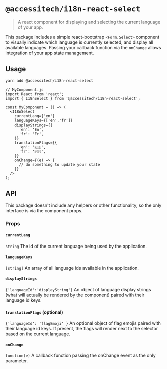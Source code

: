 # `@accessitech/i18n-react-select`

> A react component for displaying and selecting the current language of your app.

This package includes a simple react-bootstrap `<Form.Select>` component to visually indicate which language is currently selected, and display all available languages. Passing your callback function via the `onChange` allows integration of your app state management.

## Usage

```bash
yarn add @accessitech/i18n-react-select
```

```JS
// MyComponent.js
import React from 'react';
import { I18nSelect } from '@accessitech/i18n-react-select';

const MyComponent = () => (
  <I18nSelect
    currentLang={'en'}
    languageKeys={['en','fr']}
    displayStrings={{
      'en': 'En',
      'fr': 'Fr',
    }}
    translationFlags={{
      'en': '🇺🇸',
      'fr': '🇫🇷',
    }}
    onChange={(e) => {
      // do something to update your state
    }}
  />
);
```

## API

This package doesn't include any helpers or other functionality, so the only interface is via the component props.

### Props

#### `currentLang`

`string` The id of the current language being used by the application.

#### `languageKeys`

`[string]` An array of all language ids available in the application.

#### `displayStrings`

`{'languageId':'displayString'}` An object of language display strings (what will actually be rendered by the component) paired with their language id keys.

#### `translationFlags` (optional)

`{'languageId': 'flagEmoji' }` An optional object of flag emojis paired with their language id keys. If present, the flags will render next to the selector based on the current language.

#### `onChange`

`function(e)` A callback function passing the onChange event as the only parameter.
